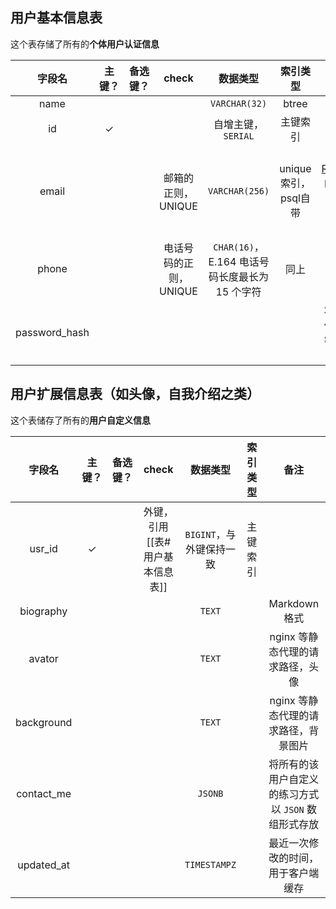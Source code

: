 ## 用户基本信息表

这个表存储了所有的**个体用户认证信息**

|      字段名      | 主键？ | 备选键？ |     check      |               数据类型                |      索引类型       |                                         备注                                          |
| :-----------: | :-: | :--: | :------------: | :-------------------------------: | :-------------: | :---------------------------------------------------------------------------------: |
|     name      |     |      |                |           `VARCHAR(32)`           |      btree      |                                                                                     |
|      id       |  ✓  |      |                |           自增主键，`SERIAL`           |      主键索引       |                                                                                     |
|     email     |     |      |  邮箱的正则，UNIQUE  |          `VARCHAR(256)`           | unique索引，psql自带 | 根据 [RFC5321](https://www.rfc-editor.org/rfc/rfc5321#section-4.5.3.1.3)的规范不得超过254个字符 |
|     phone     |     |      | 电话号码的正则，UNIQUE | `CHAR(16)`，E.164 电话号码长度最长为 15 个字符 |       同上        |                                                                                     |
| password_hash |     |      |                |                                   |                 |                                   将客户端传过来的密码哈希后存储                                   |
## 用户扩展信息表（如头像，自我介绍之类）

这个表储存了所有的**用户自定义信息**

|    字段名     | 主键？ | 备选键？ |       check        |       数据类型       | 索引类型 |               备注               |
| :--------: | :-: | :--: | :----------------: | :--------------: | :--: | :----------------------------: |
|   usr_id   |  ✓  |      | 外键，引用[[表#用户基本信息表]] | `BIGINT`，与外键保持一致 | 主键索引 |                                |
| biography  |     |      |                    |      `TEXT`      |      |          Markdown 格式           |
|   avator   |     |      |                    |      `TEXT`      |      |      nginx 等静态代理的请求路径，头像       |
| background |     |      |                    |      `TEXT`      |      |     nginx 等静态代理的请求路径，背景图片      |
| contact_me |     |      |                    |     `JSONB`      |      | 将所有的该用户自定义的练习方式以 `JSON` 数组形式存放 |
| updated_at |     |      |                    |   `TIMESTAMPZ`   |      |       最近一次修改的时间，用于客户端缓存        |
